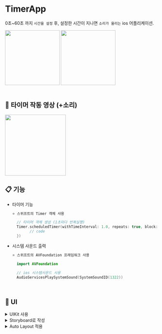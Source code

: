 # TimerApp

0초~60초 까지 `시간을 설정` 후, 설정한 시간이 지나면 `소리가 울리는` ios 어플리케이션.

<div>
    <span>
        <img src="https://user-images.githubusercontent.com/75922558/192914337-6784cf0b-ae0c-4fc5-bbee-b1b8384da7cb.png" width="180"/>
    </span>
    <span>
        <img src="https://user-images.githubusercontent.com/75922558/192914342-574aad27-5c5c-407d-a283-2cfc934d29bb.png" width="180"/>
    </span>
</div>

<br/>

## 🎥 타이머 작동 영상 (+소리)

<img src="https://user-images.githubusercontent.com/75922558/192914345-a8063945-4448-4186-999f-9ba2dd0597bb.gif" width="200"/>

<br/>

## 📋 기능

- 타이머 기능

  ```txt
  ⭐️ 스위프트의 Timer 객체 사용
  ```

  ```Swift
    // 타이머 객체 생성 (1초마다 반복실행)
    Timer.scheduledTimer(withTimeInterval: 1.0, repeats: true, block: { [weak self] _ in
          // code
    })
  ```

- 시스템 사운드 출력

  ```txt
  ⭐️ 스위프트의 AVFoundation 프레임워크 사용
  ```

  ```Swift
    import AVFoundation

    // ios 시스템사운드 사용
    AudioServicesPlaySystemSound(SystemSoundID(1322))
  ```

<br/>

## 🎨 UI

<details>
<summary>UIKit 사용</summary>
UIKit 프레임워크는 앱의 메인 이벤트 루프(Main Event Loop)를 실행하고 화면에 콘텐츠를 표시하며 여러 오브젝트를 제공한다.
</details>
<details>
<summary>Storyboard로 작성</summary>
Storyboard는 iOS 애플리케이션의 UI의 흐름을 시각적으로 표현한 것으로 화면의 내용과 화면과 화면 간의 연결을 보여준다.
</details>
<details>
<summary>Auto Layout 적용</summary>
오토 레이아웃(Auto Layout)이란, 제약조건(constraints)에 따라 뷰 계층 구조에 있는 모든 뷰의 크기와 위치를 동적으로 지정하는 것이다.
</details>
